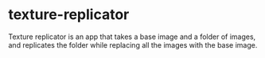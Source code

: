 # texture-replicator
Texture replicator is an app that takes a base image and a folder of images, and replicates the folder while replacing all the images with the base image.
